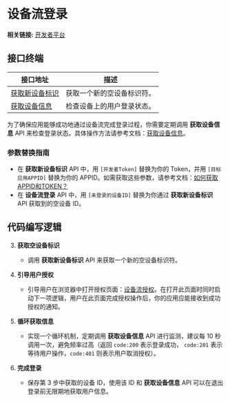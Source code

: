# 设备流登录

**相关链接:** [开发者平台](https://user.3r60.top/dev)

## 接口终端

| 接口地址 | 描述 |
| --- | --- |
| [获取新设备标识](https://docs.3r60.top/article/接口文档/apiVer2#h3-getnewdeviceid) | 获取一个新的空设备标识符。 |
| [获取设备信息](https://docs.3r60.top/article/接口文档/apiVer2#h3-getuserinfo) | 检查设备上的用户登录状态。 |

为了确保应用能够成功地通过设备流完成登录过程，你需要定期调用 **获取设备信息** API 来检查登录状态。具体操作方法请参考文档：[获取设备信息](https://docs.3r60.top/article/接口文档/apiVer2#h3-getuserinfo)。

### 参数替换指南
- 在 **获取新设备标识** API 中，用 `[开发者Token]` 替换为你的 Token，并用 `[目标应用APPID]` 替换为你的 APPID。如需获取这些参数，请参考文档：[如何获取APPID和TOKEN？](https://docs.3r60.top/article/开发文档/必要参数获取)
- 在 **设备流登录** API 中，用 `[未登录的设备ID]` 替换为你通过 **获取新设备标识** API 获取到的空设备 ID。

## 代码编写逻辑


3. **获取空设备标识**
   - 调用 **获取新设备标识** API 来获取一个新的空设备标识符。

4. **引导用户授权**
   - 引导用户在浏览器中打开授权页面：[设备流授权](https://docs.3r60.top/article/接口文档/apiUser#h2-webauth-index-php)。在打开此页面时同时启动下一项逻辑，用户在此页面完成授权操作后，你的应用应能接收到成功授权的通知。

2. **循环获取信息**
   - 实现一个循环机制，定期调用 **获取设备信息** API 进行监测，建议每 10 秒调用一次，避免频率过高（返回 `code:200` 表示登录成功， `code:201` 表示等待用户操作，`code:401` 则表示用户取消授权）。

5. **完成登录**
   - 保存第 3 步中获取的设备 ID，使用该 ID 和 **获取设备信息** API 可以在退出登录前无限期地获取用户信息。